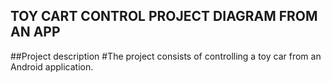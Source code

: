 ## TOY CART CONTROL PROJECT DIAGRAM FROM AN APP

##Project description
#The project consists of controlling a toy car from an Android application.